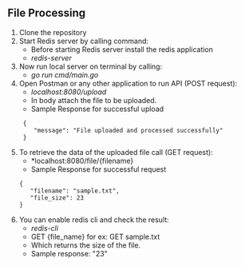 ## File Processing

1. Clone the repository
2. Start Redis server by calling command: 
   -  Before starting Redis server install the redis application
   - *redis-server*
3. Now run local server on terminal by calling: 
   - *go run cmd/main.go*
4. Open Postman or any other application to run API (POST request):
    - *localhost:8080/upload*
    - In body attach the file to be uploaded.
    - Sample Response for successful upload
   ```
    {
       "message": "File uploaded and processed successfully"
    }
   ```
5. To retrieve the data of the uploaded file call (GET request):
    - *localhost:8080/file/{filename}
    - Sample Response for successful request
    ```
    {
       "filename": "sample.txt",
       "file_size": 23
    }
   ```
6. You can enable redis cli and check the result:
   - *redis-cli* 
   - GET {file_name} for ex: GET sample.txt
   - Which returns the size of the file.
   - Sample response:
        "23"